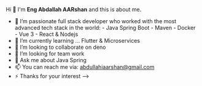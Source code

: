 Hi 👋 I'm **Eng Abdallah AARshan** and this is about me.

- 🔭 I’m passionate full stack developer who worked with the most advanced tech stack in the world: 
       - Java Spring Boot
       - Maven
       - Docker
       - Vue 3
       - React & Nodejs
- 🌱 I’m currently learning ... Flutter & Microservices
- 👯 I’m looking to collaborate on deno
- 🤔 I’m looking for team work
- 💬 Ask me about Java Spring
- 📫 You can reach me via: abdullahiaarshan@gmail.com
- ⚡ Thanks for your interest 
-->
